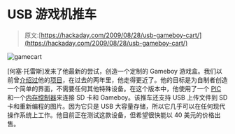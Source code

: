 # USB 游戏机推车

> 原文:[https://hackaday.com/2009/08/28/usb-gameboy-cart/](https://hackaday.com/2009/08/28/usb-gameboy-cart/)

![gamecart](../Images/58012a1e4778e850dc1b3ab465f8bd7b.png "gamecart")

[何塞·托雷斯]发来了他最新的尝试，创造一个定制的 Gameboy 游戏盒。我们以前曾[介绍过](http://hackaday.com/2007/10/28/usb-gameboy-cartridge-project/)他的[项目](http://hackaday.com/2008/01/10/usb-transferer-aka-usb-gameboy-card-interface/)，在过去的两年里，他走得更近了。他的目标是为自制者创造一个简单的界面，不需要任何其他特殊设备。在这个版本中，他使用了一个 [PIC](http://octopart.com/info/Microchip/PIC18LF4450-I%2FP) 和一个[内存控制器](http://octopart.com/info/Xilinx/XC9572XL-10TQ100C)来连接 SD 卡和 Gameboy。该推车还支持 USB 上传文件到 SD 卡和重新编程的图片。因为它只是 USB 大容量存储，所以它几乎可以在任何现代操作系统上工作。他目前正在测试这款设备，但希望很快能以 40 美元的价格出售。